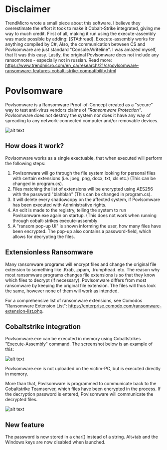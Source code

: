 # Disclaimer 
TrendMicro wrote a small piece about this software. I believe they overestimate the effort it took to make it Cobalt-Strike integrated, giving me way to much credit. First of all, making it run using the execute-assembly was made possible by adding: [STAthread]. Execute-assembly works for anything compiled by C#, Also, the communication between CS and Povlsomware are just standard "Console.Writeline". I was amazed myself, that It was this easy. Lastly, the original Povlsomware does not include any ransomnotes - especially not in russian. Read more: https://www.trendmicro.com/en_ca/research/21/c/povlsomware-ransomware-features-cobalt-strike-compatibility.html

# Povlsomware
Povlsomware is a Ransomware Proof-of-Concept created as a "secure" way to test anti-virus vendors claims of *"Ransomware Protection"*. Povlsomware does not destroy the system nor does it have any way of spreading to any network-connected computer and/or removable devices.

![alt text](https://raw.githubusercontent.com/povlteksttv/Povlsomware/master/img/first.png?raw=true)


## How does it work?
Povlsomware works as a single exectuable, that when executed will perform the following steps: 
1) Povlsomware will go through the file system looking for personal files with certain extensions (i.e. jpeg, png, docx, txt, xls etc.) (This can be changed in program.cs).
2) Files matching the list of extensions will be encrypted using AES256 with the password "blahblah" (This can be changed in program.cs).
3) It will delete every shadowcopy on the affected system, if Povlsomware has been executed with Administrative rights. 
4) An edit is made to the registry, telling the system to run Povlsomware.exe again on startup. (This does not work when running through cobalt-strikes execute-assembly
5) A "ransom pop-up UI" is shown informing the user, how many files have been encrypted. The pop-up also contains a password-field, which allows for decrypting the files.


## Extensionless Ransomware
Many ransomware programs will encrypt files and change the original file extension to something like .Krab, .ppam, .trumphead. etc. The reason why most ransomware programs changes file extensions is so that they know which files to decrypt (if necessary). Povlsomware differs from most ransomware by keeping the original file extension. The files will thus look the same, however none of them will work as intended. 

For a comprehensive list of ransomware extensions, see Comodos "Ransomware Extension List": https://enterprise.comodo.com/ransomware-extension-list.php. 


## Cobaltstrike integration 
Povlsomware.exe can be executed in memory using Cobaltstrikes "Execute-Assembly" command. The screenshot below is an example of this:

![alt text](https://raw.githubusercontent.com/povlteksttv/Povlsomware/master/img/execute-assembly.PNG?raw=true)  

Povlsomware.exe is not uploaded on the victim-PC, but is executed directly in memory. 

More than that, Povlsomware is programmed to communicate back to the Cobaltstrike Teamserver, which files have been encrypted in the process. If the decryption password is entered, Povlsomware will communicate the decrypted files.

![alt text](https://raw.githubusercontent.com/povlteksttv/Povlsomware/master/img/output.PNG?raw=true)  


## New feature
The password is now stored in a char[] instead of a string. 
Alt+tab and the Windows keys are now disabled when launched.

